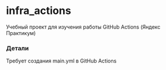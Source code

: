 # infra_actions
Учебный проект для изучения работы GitHub Actions (Яндекс Практикум)

### Детали
Требует создания main.yml в GitHub Actions

